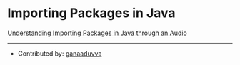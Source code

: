 # Importing Packages in Java


[Understanding Importing Packages in Java through an Audio](https://drive.google.com/file/d/1GQcTNyse4ZlvCbA98u1s2b_YbhrcpziS/view?usp=sharing)

---

* Contributed by: [ganaaduvva](https://github.com/ganaaduvva)